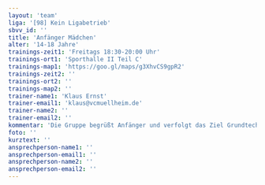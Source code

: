 ```yaml
---
layout: 'team'
liga: '[98] Kein Ligabetrieb'
sbvv_id: ''
title: 'Anfänger Mädchen'
alter: '14-18 Jahre'
trainings-zeit1: 'Freitags 18:30-20:00 Uhr'
trainings-ort1: 'Sporthalle II Teil C'
trainings-map1: 'https://goo.gl/maps/g3XhvCS9gpR2'
trainings-zeit2: ''
trainings-ort2: ''
trainings-map2: ''
trainer-name1: 'Klaus Ernst'
trainer-email1: 'klaus@vcmuellheim.de'
trainer-name2: ''
trainer-email2: ''
kommentar: 'Die Gruppe begrüßt Anfänger und verfolgt das Ziel Grundtechniken des Volleyballs auszubilden, und gibt damit Spielerinnen eine Perspektive in unseren Ligabetrieb zu wechseln.'
foto: ''
kurztext: ''
ansprechperson-name1: ''
ansprechperson-email1: ''
ansprechperson-name2: ''
ansprechperson-email2: ''
---
```


